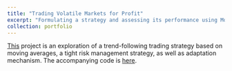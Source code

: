 ```yaml
---
title: "Trading Volatile Markets for Profit"
excerpt: "Formulating a strategy and assessing its performance using Monte Carlo simulations "
collection: portfolio
---
```


[This](https://github.com/emadzadegan/emadzadegan.github.io/blob/master/files/TradingVolatileDerivatives.pdf) project is an exploration of a trend-following trading strategy based on moving averages, a tight risk management strategy, as well as adaptation mechanism. The accompanying code is [here](https://github.com/emadzadegan/emadzadegan.github.io/tree/master/files/auto_trading).
